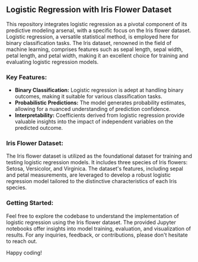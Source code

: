 ## Logistic Regression with Iris Flower Dataset

This repository integrates logistic regression as a pivotal component of its predictive modeling arsenal, with a specific focus on the Iris flower dataset. Logistic regression, a versatile statistical method, is employed here for binary classification tasks. The Iris dataset, renowned in the field of machine learning, comprises features such as sepal length, sepal width, petal length, and petal width, making it an excellent choice for training and evaluating logistic regression models.

### Key Features:
- **Binary Classification:** Logistic regression is adept at handling binary outcomes, making it suitable for various classification tasks.
- **Probabilistic Predictions:** The model generates probability estimates, allowing for a nuanced understanding of prediction confidence.
- **Interpretability:** Coefficients derived from logistic regression provide valuable insights into the impact of independent variables on the predicted outcome.

### Iris Flower Dataset:
The Iris flower dataset is utilized as the foundational dataset for training and testing logistic regression models. It includes three species of Iris flowers: Setosa, Versicolor, and Virginica. The dataset's features, including sepal and petal measurements, are leveraged to develop a robust logistic regression model tailored to the distinctive characteristics of each Iris species.

### Getting Started:
Feel free to explore the codebase to understand the implementation of logistic regression using the Iris flower dataset. The provided Jupyter notebooks offer insights into model training, evaluation, and visualization of results. For any inquiries, feedback, or contributions, please don't hesitate to reach out.

Happy coding!
